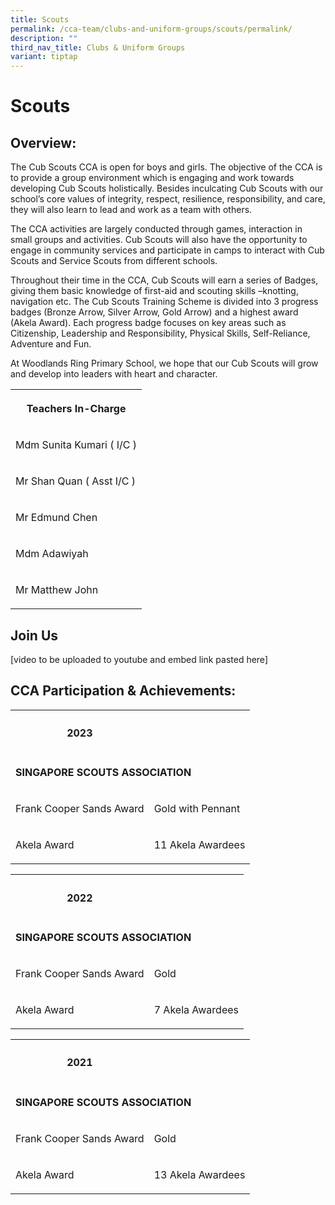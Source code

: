 ```yaml
---
title: Scouts
permalink: /cca-team/clubs-and-uniform-groups/scouts/permalink/
description: ""
third_nav_title: Clubs & Uniform Groups
variant: tiptap
---
```

<h1>Scouts</h1>
<h2>Overview:</h2>
<p>The Cub Scouts CCA is open for boys and girls. The objective of the CCA
is to provide a group environment which is engaging and work towards developing
Cub Scouts holistically. Besides inculcating Cub Scouts with our school’s
core values of integrity, respect, resilience, responsibility, and care,
they will also learn to lead and work as a team with others.</p>
<p>The CCA activities are largely conducted through games, interaction in
small groups and activities. Cub Scouts will also have the opportunity
to engage in community services and participate in camps to interact with
Cub Scouts and Service Scouts from different schools.</p>
<p>Throughout their time in the CCA, Cub Scouts will earn a series of Badges,
giving them basic knowledge of first-aid and scouting skills –knotting,
navigation etc. The Cub Scouts Training Scheme is divided into 3 progress
badges (Bronze Arrow, Silver Arrow, Gold Arrow) and a highest award (Akela
Award). Each progress badge focuses on key areas such as Citizenship, Leadership
and Responsibility, Physical Skills, Self-Reliance, Adventure and Fun.</p>
<p>At Woodlands Ring Primary School, we hope that our Cub Scouts will grow
and develop into leaders with heart and character.</p>
<table>
<tbody>
<tr>
<th rowspan="1" colspan="1">
<p>Teachers In-Charge</p>
</th>
</tr>
<tr>
<td rowspan="1" colspan="1">
<p>Mdm Sunita Kumari ( I/C )</p>
</td>
</tr>
<tr>
<td rowspan="1" colspan="1">
<p>Mr Shan Quan ( Asst I/C )</p>
</td>
</tr>
<tr>
<td rowspan="1" colspan="1">
<p>Mr Edmund Chen</p>
</td>
</tr>
<tr>
<td rowspan="1" colspan="1">
<p>Mdm Adawiyah</p>
</td>
</tr>
<tr>
<td rowspan="1" colspan="1">
<p>Mr Matthew John</p>
</td>
</tr>
</tbody>
</table>
<h2>Join Us</h2>
<p>[video to be uploaded to youtube and embed link pasted here]</p>
<h2>CCA Participation &amp; Achievements:</h2>
<p></p>
<p></p>
<p></p>
<table>
<tbody>
<tr>
<th rowspan="1" colspan="1">
<h4>2023</h4>
</th>
<th rowspan="1" colspan="1">
<p></p>
</th>
</tr>
<tr>
<td rowspan="1" colspan="2">
<p><strong>SINGAPORE SCOUTS ASSOCIATION</strong>
</p>
</td>
</tr>
<tr>
<td rowspan="1" colspan="1">
<p>Frank Cooper Sands Award</p>
</td>
<td rowspan="1" colspan="1">
<p>Gold with Pennant</p>
</td>
</tr>
<tr>
<td rowspan="1" colspan="1">
<p>Akela Award</p>
</td>
<td rowspan="1" colspan="1">
<p>11 Akela Awardees</p>
</td>
</tr>
</tbody>
</table>
<table>
<tbody>
<tr>
<th rowspan="1" colspan="1">
<h4>2022</h4>
</th>
<th rowspan="1" colspan="1">
<p></p>
</th>
</tr>
<tr>
<td rowspan="1" colspan="2">
<p><strong>SINGAPORE SCOUTS ASSOCIATION</strong>
</p>
</td>
</tr>
<tr>
<td rowspan="1" colspan="1">
<p>Frank Cooper Sands Award</p>
</td>
<td rowspan="1" colspan="1">
<p>Gold</p>
</td>
</tr>
<tr>
<td rowspan="1" colspan="1">
<p>Akela Award</p>
</td>
<td rowspan="1" colspan="1">
<p>7 Akela Awardees</p>
</td>
</tr>
</tbody>
</table>
<table>
<tbody>
<tr>
<th rowspan="1" colspan="1">
<h4>2021</h4>
</th>
<th rowspan="1" colspan="1">
<p></p>
</th>
</tr>
<tr>
<td rowspan="1" colspan="2">
<p><strong>SINGAPORE SCOUTS ASSOCIATION</strong>
</p>
</td>
</tr>
<tr>
<td rowspan="1" colspan="1">
<p>Frank Cooper Sands Award</p>
</td>
<td rowspan="1" colspan="1">
<p>Gold</p>
</td>
</tr>
<tr>
<td rowspan="1" colspan="1">
<p>Akela Award</p>
</td>
<td rowspan="1" colspan="1">
<p>13 Akela Awardees</p>
</td>
</tr>
</tbody>
</table>
<p></p>
<p></p>